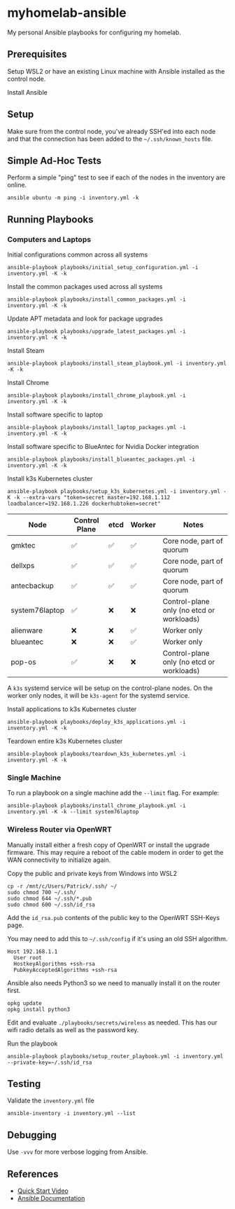 # myhomelab-ansible

My personal Ansible playbooks for configuring my homelab.

## Prerequisites

Setup WSL2 or have an existing Linux machine with Ansible installed as the control node.

Install Ansible

## Setup

Make sure from the control node, you've already SSH'ed into each node
and that the connection has been added to the `~/.ssh/known_hosts` file.

## Simple Ad-Hoc Tests

Perform a simple "ping" test to see if each of the nodes in the inventory are online.

```shell
ansible ubuntu -m ping -i inventory.yml -k
```

## Running Playbooks

### Computers and Laptops

Initial configurations common across all systems

```shell
ansible-playbook playbooks/initial_setup_configuration.yml -i inventory.yml -K -k
```

Install the common packages used across all systems

```shell
ansible-playbook playbooks/install_common_packages.yml -i inventory.yml -K -k
```

Update APT metadata and look for package upgrades

```shell
ansible-playbook playbooks/upgrade_latest_packages.yml -i inventory.yml -K -k
```

Install Steam

```shell
ansible-playbook playbooks/install_steam_playbook.yml -i inventory.yml -K -k
```

Install Chrome

```shell
ansible-playbook playbooks/install_chrome_playbook.yml -i inventory.yml -K -k
```

Install software specific to laptop

```shell
ansible-playbook playbooks/install_laptop_packages.yml -i inventory.yml -K -k
```

Install software specific to BlueAntec for Nvidia Docker integration

```shell
ansible-playbook playbooks/install_blueantec_packages.yml -i inventory.yml -K -k
```

Install k3s Kubernetes cluster

```shell
ansible-playbook playbooks/setup_k3s_kubernetes.yml -i inventory.yml -K -k --extra-vars "token=secret master=192.168.1.112 loadbalancer=192.168.1.226 dockerhubtoken=secret"
```

| Node         | Control Plane | etcd | Worker | Notes                                      |
|--------------|---------------|------|--------|--------------------------------------------|
| gmktec       | ✅            | ✅   | ✅     | Core node, part of quorum                  |
| dellxps      | ✅            | ✅   | ✅     | Core node, part of quorum                  |
| antecbackup  | ✅            | ✅   | ✅     | Core node, part of quorum                  |
| system76laptop | ✅          | ❌   | ❌     | Control-plane only (no etcd or workloads)  |
| alienware    | ❌            | ❌   | ✅     | Worker only                                |
| blueantec    | ❌            | ❌   | ✅     | Worker only                                |
| pop-os       | ✅            | ❌   | ❌     | Control-plane only (no etcd or workloads)  |

A `k3s` systemd service will be setup on the control-plane nodes.  On the worker only nodes,
it will be `k3s-agent` for the systemd service.

Install applications to k3s Kubernetes cluster

```shell
ansible-playbook playbooks/deploy_k3s_applications.yml -i inventory.yml -K -k
```

Teardown entire k3s Kubernetes cluster

```shell
ansible-playbook playbooks/teardown_k3s_kubernetes.yml -i inventory.yml -K -k
```

### Single Machine

To run a playbook on a single machine add the `--limit` flag.  For example:

```shell
ansible-playbook playbooks/install_chrome_playbook.yml -i inventory.yml -K -k --limit system76laptop
```

### Wireless Router via OpenWRT

Manually install either a fresh copy of OpenWRT or install the upgrade firmware.  This
may require a reboot of the cable modem in order to get the WAN connectivity
to initialize again.

Copy the public and private keys from Windows into WSL2

```shell
cp -r /mnt/c/Users/Patrick/.ssh/ ~/
sudo chmod 700 ~/.ssh/
sudo chmod 644 ~/.ssh/*.pub
sudo chmod 600 ~/.ssh/id_rsa
```

Add the `id_rsa.pub` contents of the public key to the OpenWRT SSH-Keys page.

You may need to add this to `~/.ssh/config` if it's using an old SSH algorithm.

```contents
Host 192.168.1.1
  User root
  HostkeyAlgorithms +ssh-rsa
  PubkeyAcceptedAlgorithms +ssh-rsa
```

Ansible also needs Python3 so we need to manually install it on the router first.

```shell
opkg update
opkg install python3
```

Edit and evaluate `./playbooks/secrets/wireless` as needed.  This has our wifi radio
details as well as the password key.

Run the playbook

```shell
ansible-playbook playbooks/setup_router_playbook.yml -i inventory.yml --private-key=~/.ssh/id_rsa
```

## Testing

Validate the `inventory.yml` file

```shell
ansible-inventory -i inventory.yml --list
```

## Debugging

Use `-vvv` for more verbose logging from Ansible.

## References

* [Quick Start Video](https://www.ansible.com/resources/videos/quick-start-video)
* [Ansible Documentation](https://docs.ansible.com/)
